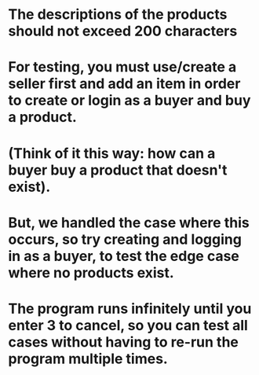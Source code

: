 # The descriptions of the products should not exceed 200 characters
# For testing, you must use/create a seller first and add an item in order to create or login as a buyer and buy a product. 
# (Think of it this way: how can a buyer buy a product that doesn't exist).
# But, we handled the case where this occurs, so try creating and logging in as a buyer, to test the edge case where no products exist. 
# The program runs infinitely until you enter 3 to cancel, so you can test all cases without having to re-run the program multiple times. 
# 
